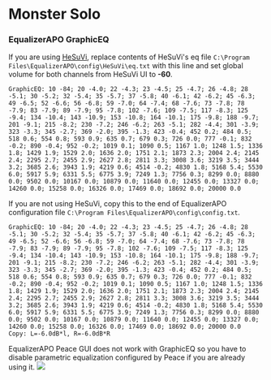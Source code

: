 # Monster Solo
### EqualizerAPO GraphicEQ
If you are using [HeSuVi](https://sourceforge.net/projects/hesuvi/), replace contents of HeSuVi's eq file `C:\Program Files\EqualizerAPO\config\HeSuVi\eq.txt` with this line and set global volume for both channels from HeSuVi UI to **-60**.
```
GraphicEQ: 10 -84; 20 -4.0; 22 -4.3; 23 -4.5; 25 -4.7; 26 -4.8; 28 -5.1; 30 -5.2; 32 -5.4; 35 -5.7; 37 -5.8; 40 -6.1; 42 -6.2; 45 -6.3; 49 -6.5; 52 -6.6; 56 -6.8; 59 -7.0; 64 -7.4; 68 -7.6; 73 -7.8; 78 -7.9; 83 -7.9; 89 -7.9; 95 -7.8; 102 -7.6; 109 -7.5; 117 -8.3; 125 -9.4; 134 -10.4; 143 -10.9; 153 -10.8; 164 -10.1; 175 -9.8; 188 -9.7; 201 -9.1; 215 -8.2; 230 -7.2; 246 -6.2; 263 -5.1; 282 -4.4; 301 -3.9; 323 -3.3; 345 -2.7; 369 -2.0; 395 -1.3; 423 -0.4; 452 0.2; 484 0.5; 518 0.6; 554 0.8; 593 0.9; 635 0.7; 679 0.3; 726 0.0; 777 -0.1; 832 -0.2; 890 -0.4; 952 -0.2; 1019 0.1; 1090 0.5; 1167 1.0; 1248 1.5; 1336 1.8; 1429 1.9; 1529 2.0; 1636 2.0; 1751 2.1; 1873 2.3; 2004 2.4; 2145 2.4; 2295 2.7; 2455 2.9; 2627 2.8; 2811 3.3; 3008 3.6; 3219 3.5; 3444 3.2; 3685 2.6; 3943 1.9; 4219 0.6; 4514 -0.2; 4830 1.8; 5168 5.4; 5530 6.0; 5917 5.9; 6331 5.5; 6775 3.9; 7249 1.3; 7756 0.3; 8299 0.0; 8880 0.0; 9502 0.0; 10167 0.0; 10879 0.0; 11640 0.0; 12455 0.0; 13327 0.0; 14260 0.0; 15258 0.0; 16326 0.0; 17469 0.0; 18692 0.0; 20000 0.0
```
If you are not using HeSuVi, copy this to the end of EqualizerAPO configuration file `C:\Program Files\EqualizerAPO\config\config.txt`.
```
GraphicEQ: 10 -84; 20 -4.0; 22 -4.3; 23 -4.5; 25 -4.7; 26 -4.8; 28 -5.1; 30 -5.2; 32 -5.4; 35 -5.7; 37 -5.8; 40 -6.1; 42 -6.2; 45 -6.3; 49 -6.5; 52 -6.6; 56 -6.8; 59 -7.0; 64 -7.4; 68 -7.6; 73 -7.8; 78 -7.9; 83 -7.9; 89 -7.9; 95 -7.8; 102 -7.6; 109 -7.5; 117 -8.3; 125 -9.4; 134 -10.4; 143 -10.9; 153 -10.8; 164 -10.1; 175 -9.8; 188 -9.7; 201 -9.1; 215 -8.2; 230 -7.2; 246 -6.2; 263 -5.1; 282 -4.4; 301 -3.9; 323 -3.3; 345 -2.7; 369 -2.0; 395 -1.3; 423 -0.4; 452 0.2; 484 0.5; 518 0.6; 554 0.8; 593 0.9; 635 0.7; 679 0.3; 726 0.0; 777 -0.1; 832 -0.2; 890 -0.4; 952 -0.2; 1019 0.1; 1090 0.5; 1167 1.0; 1248 1.5; 1336 1.8; 1429 1.9; 1529 2.0; 1636 2.0; 1751 2.1; 1873 2.3; 2004 2.4; 2145 2.4; 2295 2.7; 2455 2.9; 2627 2.8; 2811 3.3; 3008 3.6; 3219 3.5; 3444 3.2; 3685 2.6; 3943 1.9; 4219 0.6; 4514 -0.2; 4830 1.8; 5168 5.4; 5530 6.0; 5917 5.9; 6331 5.5; 6775 3.9; 7249 1.3; 7756 0.3; 8299 0.0; 8880 0.0; 9502 0.0; 10167 0.0; 10879 0.0; 11640 0.0; 12455 0.0; 13327 0.0; 14260 0.0; 15258 0.0; 16326 0.0; 17469 0.0; 18692 0.0; 20000 0.0
Copy: L=-6.0dB*l, R=-6.0dB*R
```
EqualizerAPO Peace GUI does not work with GraphicEQ so you have to disable parametric equalization configured by Peace if you are already using it.
![](https://raw.githubusercontent.com/jaakkopasanen/AutoEq/master/results/SBAF-Serious/headphoncecom/onear/Monster%20Solo/Monster%20Solo.png)
